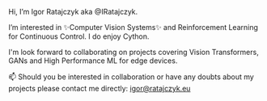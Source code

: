 Hi, I’m Igor Ratajczyk aka @IRatajczyk.

I’m interested in ✨Computer Vision Systems✨ and Reinforcement Learning for Continuous Control. I do enjoy Cython.

I'm look forward to collaborating on projects covering Vision Transformers, GANs and High Performance ML for edge devices.

📫 Should you be interested in collaboration or have any doubts about my projects please contact me directly: igor@ratajczyk.eu

<!---
IRatajczyk/IRatajczyk is a ✨ special ✨ repository because its `README.md` (this file) appears on your GitHub profile.
You can click the Preview link to take a look at your changes.
--->

